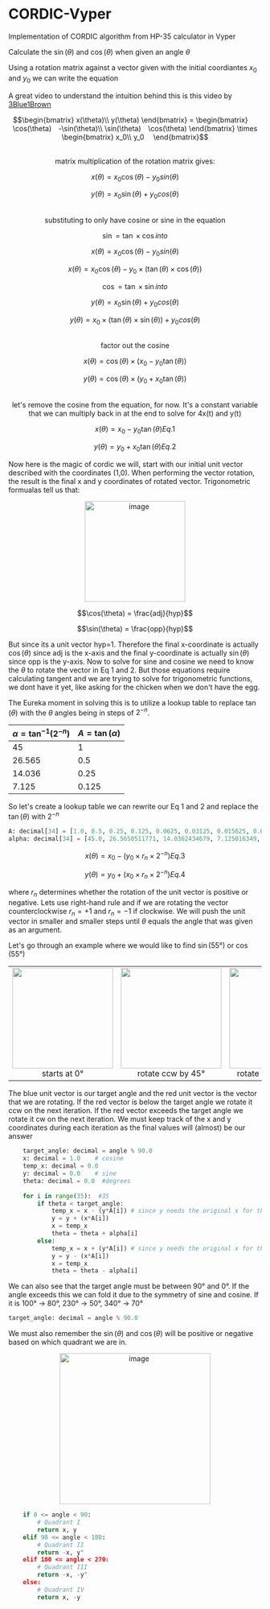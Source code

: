 # CORDIC-Vyper
Implementation of CORDIC algorithm from HP-35 calculator in Vyper

Calculate the $`\sin(\theta)`$ and $`\cos(\theta)`$ when given an angle $`\theta`$

Using a rotation matrix against a vector given with the initial coordiantes $`x_0`$ and $`y_0`$ we can write the equation

A great video to understand the intuition behind this is this video by [3Blue1Brown](https://youtu.be/O85OWBJ2ayo)

```math
\begin{bmatrix}
x(\theta)\\
y(\theta)
\end{bmatrix}
=
\begin{bmatrix}
 \cos(\theta) -\sin(\theta)\\
\sin(\theta) \cos(\theta)
\end{bmatrix}
\times
\begin{bmatrix}
x_0\\ 
y_0 
\end{bmatrix}
```
  </br>  
<div align="center">
matrix multiplication of the rotation matrix gives:
</div>

$$x(\theta)=x_0\cos(\theta)-y_0sin(\theta)$$

$$y(\theta)=x_0\sin(\theta)+y_0cos(\theta)$$
  
  </br>    
<div align="center">
substituting to only have cosine or sine in the equation 
</div>

$$\sin=\tan \times \cos into $$

$$x(\theta)=x_0\cos(\theta)-y_0sin(\theta)$$

$$x(\theta)=x_0\cos(\theta)-y_0 \times (\tan(\theta) \times \cos(\theta))$$

$$\cos=\tan \times \sin into $$

$$y(\theta)=x_0\sin(\theta)+y_0cos(\theta)$$

$$y(\theta)=x_0 \times(\tan(\theta) \times \sin(\theta))+y_0cos(\theta)$$

  </br>    
<div align="center">
factor out the cosine
</div>

$$x(\theta)=\cos(\theta) \times (x_0 - y_0\tan(\theta))$$

$$y(\theta)=\cos(\theta) \times (y_0 + x_0\tan(\theta))$$

  </br>    
<div align="center">
let's remove the cosine from the equation, for now. It's a constant variable that we can multiply back in at the end to solve for 4x(t) and y(t) 
</div>

$$x(\theta) = x_0 - y_0\tan(\theta) Eq.1$$

$$y(\theta) = y_0 + x_0\tan(\theta) Eq.2$$

Now here is the magic of cordic we will, start with our initial unit vector described with the coordinates (1,0). When performing the vector rotation, the result is the final x and y coordinates of rotated vector. Trigonometric formualas tell us that:

<p align="center">
  <img width="200" alt="image" src="https://github.com/y00sh/CORDIC-Vyper/assets/90585099/1b7340da-21d6-4510-ad45-5e23ce2c4ebd">
</p>

$$\cos(\theta) = \frac{adj}{hyp}$$

$$\sin(\theta) = \frac{opp}{hyp}$$

But since its a unit vector hyp=1. Therefore the final x-coordinate is actually $`\cos(\theta)`$ since adj is the x-axis and the final y-coordinate is actually $`\sin(\theta)`$ since opp is the y-axis. Now to solve for sine and cosine we need to know the $`\theta`$ to rotate the vector in Eq 1 and 2. But those equations require calculating tangent and we are trying to solve for trigonometric functions, we dont have it yet, like asking for the chicken when we don't have the egg.  

The Eureka moment in solving this is to utilize a lookup table to replace $`\tan(\theta)`$ with the $`\theta`$ angles being in steps of $`2^{-n}`$.  

| $\alpha = \tan^{-1}(2^{-n})$ | $A=\tan(\alpha)$ |
| ------------------------ | -------------- |
| 45                       | 1              |
| 26.565                   | 0.5            |
| 14.036                   | 0.25           |
| 7.125                    | 0.125          |

So let's create a lookup table we can rewrite our Eq 1 and 2 and replace the $`\tan(\theta)`$ with $`2^{-n}`$

```python
A: decimal[34] = [1.0, 0.5, 0.25, 0.125, 0.0625, 0.03125, 0.015625, 0.0078125, 0.00390625, 0.001953125, 0.0009765625, 0.0004882813, 0.0002441406, 0.0001220703, 0.0000610352, 0.0000305176, 0.0000152588, 0.0000076294, 0.0000038147, 0.0000019073, 0.0000009537, 0.0000004768, 0.0000002384, 0.0000001192, 0.0000000596, 0.0000000298, 0.0000000149, 0.0000000075, 0.0000000037, 0.0000000019, 0.0000000009, 0.0000000005, 0.0000000002, 0.0000000001] 
alpha: decimal[34] = [45.0, 26.5650511771, 14.0362434679, 7.125016349, 3.576334375, 1.7899106082, 0.8951737102, 0.4476141709, 0.2238105004, 0.1119056771, 0.0559528919, 0.0279764526, 0.0139882271, 0.0069941137, 0.0034970569, 0.0017485284, 0.0008742642, 0.0004371321, 0.0002185661, 0.000109283, 0.0000546415, 0.0000273208, 0.0000136604, 0.0000068302, 0.0000034151, 0.0000017075, 0.0000008538, 0.0000004269, 0.0000002134, 0.0000001067, 0.0000000534, 0.0000000267, 0.0000000133, 0.0000000067]
```

$$x(\theta) = x_0 - (y_0 \times r_n \times 2^{-n}) Eq.3$$

$$y(\theta) = y_0 + (x_0 \times r_n \times 2^{-n}) Eq.4$$

where $`r_n`$ determines whether the rotation of the unit vector is positive or negative. Lets use right-hand rule and if we are rotating the vector counterclockwise $`r_n=+1`$ and $`r_n = -1`$ if clockwise. We will push the unit vector in smaller and smaller steps until $`\theta`$ equals the angle that was given as an argument.

Let's go through an example where we would like to find $`\sin(55°)`$ or $`\cos(55°)`$
<table>
  <tr>
    <td align="center"><img src="https://github.com/y00sh/CORDIC-Vyper/assets/90585099/1751b50c-a430-4710-b88e-ae96264edfbc" width="200"><br>starts at 0°</td>
    <td align="center"><img src="https://github.com/y00sh/CORDIC-Vyper/assets/90585099/773004ac-80b0-4ddb-8767-c5d7be59c54b" width="200"><br>rotate ccw by 45°</td>
    <td align="center"><img src="https://github.com/y00sh/CORDIC-Vyper/assets/90585099/ed979d97-b6a5-495f-b7c2-3251cebb14f8" width="200"><br>rotate ccw by 26.565°</td>
    <td align="center"><img src="https://github.com/y00sh/CORDIC-Vyper/assets/90585099/28e9dd11-7bad-485f-93f4-13bd393e421b" width="200"><br>rotate cw by 14.036°</td>
    <td align="center"><img src="https://github.com/y00sh/CORDIC-Vyper/assets/90585099/b26989f3-92e7-4357-91e3-94c59a7dfd52" width="200"><br>rotate cw by 7.125°</td>
  </tr>
</table>

The blue unit vector is our target angle and the red unit vector is the vector that we are rotating. If the red vector is below the target angle we rotate it ccw on the next iteration. If the red vector exceeds the target angle we rotate it cw on the next iteration. We must keep track of the x and y coordinates during each iteration as the final values will (almost) be our answer

```python
    target_angle: decimal = angle % 90.0
    x: decimal = 1.0    # cosine 
    temp_x: decimal = 0.0  
    y: decimal = 0.0    # sine
    theta: decimal = 0.0  #degrees
    
    for i in range(35):  #35
        if theta < target_angle:
            temp_x = x - (y*A[i]) # since y needs the original x for the calc , too bad no more simultaneous assignment in vyper
            y = y + (x*A[i])
            x = temp_x
            theta = theta + alpha[i]
        else:
            temp_x = x + (y*A[i]) # since y needs the original x for the calc 
            y = y - (x*A[i])
            x = temp_x
            theta = theta - alpha[i]
```

We can also see that the target angle must be between 90° and 0°. If the angle exceeds this we can fold it due to the symmetry of sine and cosine. If it is 100° → 80°, 230° → 50°, 340° → 70°

```python
target_angle: decimal = angle % 90.0
```



We must also remember the $`\sin(\theta)`$ and $`\cos(\theta)`$ will be positive or negative based on which quadrant we are in. 

<p align="center">
  <img width="300" alt="image" src="https://github.com/y00sh/CORDIC-Vyper/assets/90585099/bc225c6b-656a-4ec3-a5e0-63ae00fd78e3">
</p>

```python
    if 0 <= angle < 90:
        # Quadrant I
        return x, y
    elif 90 <= angle < 180:
        # Quadrant II
        return -x, y"
    elif 180 <= angle < 270:
        # Quadrant III
        return -x, -y"
    else:
        # Quadrant IV
        return x, -y
```


